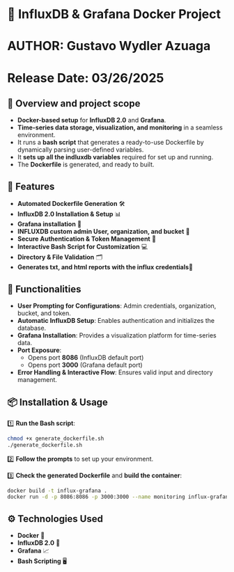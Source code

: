 # 📌 InfluxDB & Grafana Docker Project
# AUTHOR: Gustavo Wydler Azuaga
# Release Date: 03/26/2025

## 📖 Overview and project scope
- **Docker-based setup** for **InfluxDB 2.0** and **Grafana**.
- **Time-series data storage, visualization, and monitoring** in a seamless environment. 
- It runs a **bash script** that generates a ready-to-use Dockerfile by dynamically parsing user-defined variables.
- It **sets up all the indluxdb variables** required for set up and running.
- The **Dockerfile** is generated, and ready to built. 

## 🚀 Features
- **Automated Dockerfile Generation** 🛠️
- **InfluxDB 2.0 Installation & Setup** 📊
- **Grafana installation** 🎨
- **INFLUXDB custom admin User, organization, and bucket** 🔧
- **Secure Authentication & Token Management** 🔑
- **Interactive Bash Script for Customization** 💻
- **Directory & File Validation** 🗂️
- **Generates txt, and html reports with the influx credentials**📖 

## 🎯 Functionalities
- **User Prompting for Configurations**: Admin credentials, organization, bucket, and token.
- **Automatic InfluxDB Setup**: Enables authentication and initializes the database.
- **Grafana Installation**: Provides a visualization platform for time-series data.
- **Port Exposure**: 
  - Opens port **8086** (InfluxDB default port)
  - Opens port **3000** (Grafana default port) 
- **Error Handling & Interactive Flow**: Ensures valid input and directory management.

## 📦 Installation & Usage
1️⃣ **Run the Bash script**:
```bash
chmod +x generate_dockerfile.sh
./generate_dockerfile.sh
```
2️⃣ **Follow the prompts** to set up your environment.

3️⃣ **Check the generated Dockerfile** and **build the container**:
```bash
docker build -t influx-grafana .
docker run -d -p 8086:8086 -p 3000:3000 --name monitoring influx-grafana
```

## ⚙️ Technologies Used
- **Docker** 🐳
- **InfluxDB 2.0** 📡
- **Grafana** 📈
- **Bash Scripting** 🖥️

